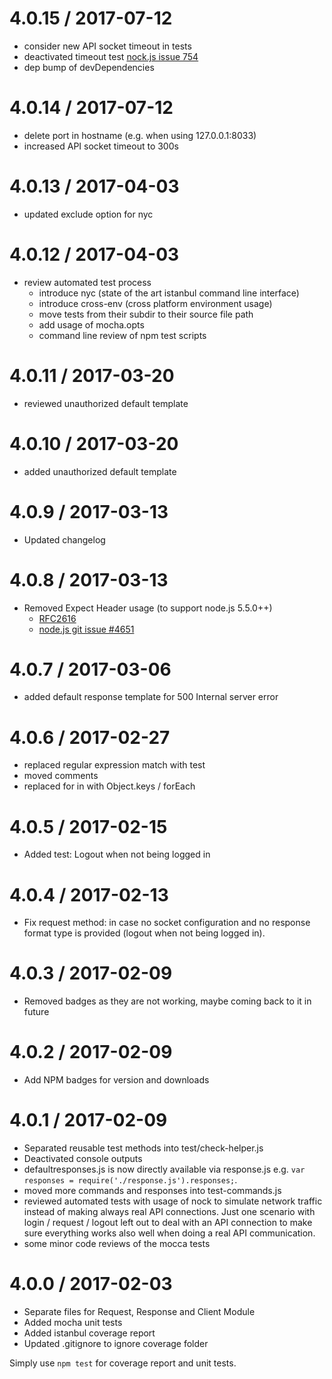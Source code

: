 4.0.15 / 2017-07-12
===================
  * consider new API socket timeout in tests
  * deactivated timeout test [nock.js issue 754](https://github.com/node-nock/nock/issues/754)
  * dep bump of devDependencies

4.0.14 / 2017-07-12
===================
  * delete port in hostname (e.g. when using 127.0.0.1:8033)
  * increased API socket timeout to 300s

4.0.13 / 2017-04-03
===================
  * updated exclude option for nyc

4.0.12 / 2017-04-03
===================
  * review automated test process
    * introduce nyc (state of the art istanbul command line interface)
    * introduce cross-env (cross platform environment usage)
    * move tests from their subdir to their source file path
    * add usage of mocha.opts
    * command line review of npm test scripts

4.0.11 / 2017-03-20
===================
  * reviewed unauthorized default template

4.0.10 / 2017-03-20
===================
  * added unauthorized default template

4.0.9 / 2017-03-13
===================
  * Updated changelog

4.0.8 / 2017-03-13
===================
  * Removed Expect Header usage (to support node.js 5.5.0++)
    * [RFC2616](https://www.w3.org/Protocols/rfc2616/rfc2616-sec8.html)
    * [node.js git issue #4651](https://github.com/nodejs/node-v0.x-archive/issues/4651)

4.0.7 / 2017-03-06
===================
  * added default response template for 500 Internal server error

4.0.6 / 2017-02-27
===================
  * replaced regular expression match with test
  * moved comments
  * replaced for in with Object.keys / forEach

4.0.5 / 2017-02-15
===================

  * Added test: Logout when not being logged in

4.0.4 / 2017-02-13
===================

  * Fix request method: in case no socket configuration and no response format type is provided (logout when not being logged in).

4.0.3 / 2017-02-09
===================

  * Removed badges as they are not working, maybe coming back to it in future

4.0.2 / 2017-02-09
===================

  * Add NPM badges for version and downloads

4.0.1 / 2017-02-09
===================

  * Separated reusable test methods into test/check-helper.js
  * Deactivated console outputs
  * defaultresponses.js is now directly available via response.js e.g. `var responses = require('./response.js').responses;`.
  * moved more commands and responses into test-commands.js
  * reviewed automated tests with usage of nock to simulate network traffic instead of making always real API connections. Just one scenario with login / request / logout left out to deal with an API connection to make sure everything works also well when doing a real API communication.
  * some minor code reviews of the mocca tests

4.0.0 / 2017-02-03
===================

  * Separate files for Request, Response and Client Module
  * Added mocha unit tests
  * Added istanbul coverage report
  * Updated .gitignore to ignore coverage folder

Simply use `npm test` for coverage report and unit tests.
